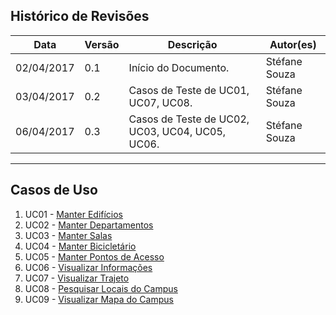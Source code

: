 ## Histórico de Revisões

| Data       | Versão | Descrição                                                                                                                                                                  | Autor(es)        |
|------------|--------|----------------------------------------------------------------------------------------------------------------------------------------------------------------------------|------------------|
| 02/04/2017 | 0.1    | Início do Documento.                                                                                                                                  | Stéfane Souza |
| 03/04/2017 | 0.2    | Casos de Teste de UC01, UC07, UC08.                                                                                                                                 | Stéfane Souza |
| 06/04/2017 | 0.3    | Casos de Teste de UC02, UC03, UC04, UC05, UC06.                                                                                                                                  | Stéfane Souza |

***

## Casos de Uso

1. UC01 - [Manter Edifícios](https://github.com/fga-gpp-mds/2017.1-OndeE-UnB/wiki/Manter-Edif%C3%ADcios)
2. UC02 - [Manter Departamentos](https://github.com/fga-gpp-mds/2017.1-OndeE-UnB/wiki/Manter-Departamentos)
3. UC03 - [Manter Salas](https://github.com/fga-gpp-mds/2017.1-OndeE-UnB/wiki/Manter-Salas)
4. UC04 - [Manter Bicicletário](https://github.com/fga-gpp-mds/2017.1-OndeE-UnB/wiki/Manter-Biciclet%C3%A1rio)
5. UC05 - [Manter Pontos de Acesso](https://github.com/fga-gpp-mds/2017.1-OndeE-UnB/wiki/Manter-Pontos-de-Acesso)
6. UC06 - [Visualizar Informações](https://github.com/fga-gpp-mds/2017.1-OndeE-UnB/wiki/Visualizar-Informa%C3%A7%C3%B5es)
7. UC07 - [Visualizar Trajeto](https://github.com/fga-gpp-mds/2017.1-OndeE-UnB/wiki/Visualizar-Trajeto)
8. UC08 - [Pesquisar Locais do Campus](https://github.com/fga-gpp-mds/2017.1-OndeE-UnB/wiki/Pesquisar-Locais-do-Campus)
9. UC09 - [Visualizar Mapa do Campus](https://github.com/fga-gpp-mds/2017.1-OndeE-UnB/wiki/Mostrar-Mapa-do-Campus)